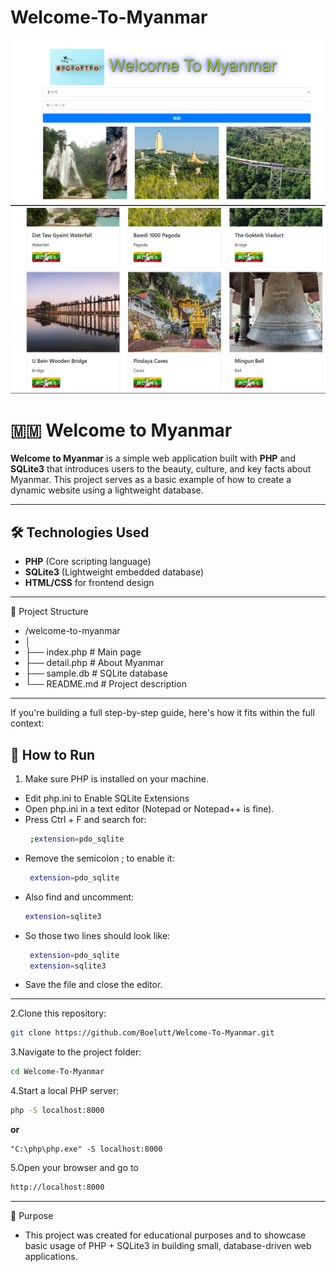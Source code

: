 # Welcome-To-Myanmar
![image](https://github.com/Boelutt/Welcome-To-Myanmar/blob/master/welcomeToMyanmar.png)
![image](https://github.com/Boelutt/Welcome-To-Myanmar/blob/master/myanmar.png)

# 🇲🇲 Welcome to Myanmar

**Welcome to Myanmar** is a simple web application built with **PHP** and **SQLite3** that introduces users to the beauty, culture, and key facts about Myanmar. This project serves as a basic example of how to create a dynamic website using a lightweight database.

---

## 🛠️ Technologies Used

- **PHP** (Core scripting language)  
- **SQLite3** (Lightweight embedded database)  
- **HTML/CSS** for frontend design  


---
📂 Project Structure
- /welcome-to-myanmar
- │
- ├── index.php               # Main page
- ├── detail.php              # About Myanmar
- ├── sample.db               # SQLite database         
- └── README.md               # Project description

---
If you're building a full step-by-step guide, here's how it fits within the full context:
## 🚀 How to Run

1. Make sure PHP is installed on your machine.
- Edit php.ini to Enable SQLite Extensions
- Open php.ini in a text editor (Notepad or Notepad++ is fine).
- Press Ctrl + F and search for:
  ```bash
   ;extension=pdo_sqlite
  ```
- Remove the semicolon ; to enable it:
  ```bash
   extension=pdo_sqlite
  ```
- Also find and uncomment:
  ```bash
  extension=sqlite3
  ```
- So those two lines should look like:
  ```bash
   extension=pdo_sqlite
   extension=sqlite3
  ```
- Save the file and close the editor.
---

  
2.Clone this repository:
  ```bash
  git clone https://github.com/Boelutt/Welcome-To-Myanmar.git
  ```
3.Navigate to the project folder:
  ```bash
  cd Welcome-To-Myanmar
  ```
4.Start a local PHP server:
  ```bash
  php -S localhost:8000
  ```
**or**
  ```
  "C:\php\php.exe" -S localhost:8000
  ```
5.Open your browser and go to 
  ```bash
  http://localhost:8000
  ```
---
📌 Purpose
- This project was created for educational purposes and to showcase basic usage of PHP + SQLite3 in building small, database-driven web applications.



